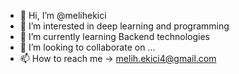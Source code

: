 - 👋 Hi, I’m @melihekici
- 👀 I’m interested in deep learning and programming
- 🌱 I’m currently learning Backend technologies
- 💞️ I’m looking to collaborate on ...
- 📫 How to reach me -> melih.ekici4@gmail.com

<!---
melihekici/melihekici is a ✨ special ✨ repository because its `README.md` (this file) appears on your GitHub profile.
You can click the Preview link to take a look at your changes.
--->

